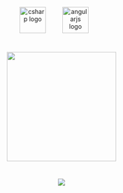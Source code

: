 <br clear="both">

<div align="center">
  <img src="https://skillicons.dev/icons?i=cs" height="60" alt="csharp logo"  />
  <img width="30" />
  <img src="https://skillicons.dev/icons?i=angular" height="60" alt="angularjs logo"  />
  <img width="30" />
</div>

###

<br clear="both">

<div align="center">
  <img height="250" src="https://i.pinimg.com/originals/08/7b/fb/087bfb3a72c8f5af8a14c7b20352dafd.gif"  />
</div>

###

<br clear="both">

<div align="center">
  <img src="https://visitor-badge.laobi.icu/badge?page_id=wxxviolet.wxxviolet&right_color=rebeccapurple&left_text=Views"  />
</div>

###
